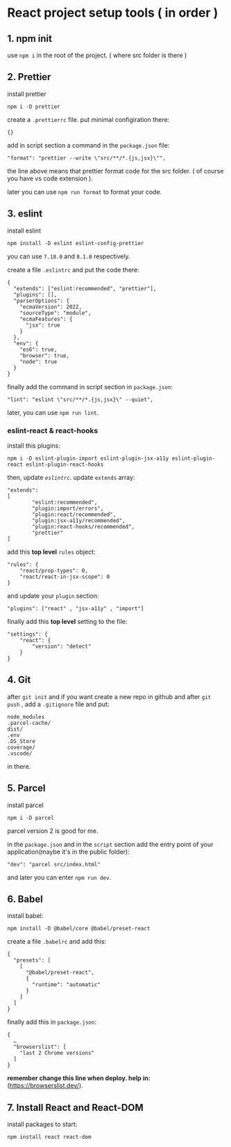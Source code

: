 # React project setup tools ( in order )

## 1. npm init

use `npm i` in the root of the project. ( where src folder is there )

## 2. Prettier

install prettier
```
npm i -D prettier
```
create a `.prettierrc` file. put minimal configiration there:

```
{}
```

add in script section a command in the `package.json` file:

```
"format": "prettier --write \"src/**/*.{js,jsx}\"",
```
the line above means that prettier format code for the src folder. ( of course you have vs code extension ).

later you can use `npm run format` to format your code.

## 3. eslint

install eslint
```
npm install -D eslint eslint-config-prettier
```
you can use `7.18.0` and `8.1.0` respectively.

create a file `.eslintrc` and put the code there:
```
{
  "extends": ["eslint:recommended", "prettier"],
  "plugins": [],
  "parserOptions": {
    "ecmaVersion": 2022,
    "sourceType": "module",
    "ecmaFeatures": {
      "jsx": true
    }
  },
  "env": {
    "es6": true,
    "browser": true,
    "node": true
  }
}
```
finally add the command in script section in `package.json`:
```
"lint": "eslint \"src/**/*.{js,jsx}\" --quiet",
```
later, you can use `npm run lint`.

### eslint-react & react-hooks

install this plugins:
```
npm i -D eslint-plugin-import eslint-plugin-jsx-a11y eslint-plugin-react eslint-plugin-react-hooks
```

then, update _`eslintrc`_. update `extends` array: 
```
"extends": 
[
		"eslint:recommended",
		"plugin:import/errors",
		"plugin:react/recommended",
		"plugin:jsx-a11y/recommended",
		"plugin:react-hooks/recommended",
		"prettier"
]
```
add this **top level** `rules` object:
```
"rules": {
    "react/prop-types": 0,
    "react/react-in-jsx-scope": 0
}
```
and update your `plugin` section: 
```
"plugins": ["react" , "jsx-a11y" , "import"]
```
finally add this **top level** setting to the file:
```
"settings": {
    "react": {
        "version": "detect"
    }
}
```

## 4. Git

after `git init` and if you want create a new repo in github and after `git push` , add a `.gitignore` file and put:
```
node_modules
.parcel-cache/
dist/
.env
.DS_Store
coverage/
.vscode/
```
in there.

## 5. Parcel

install parcel

```
npm i -D parcel
```
parcel version 2 is good for me.

in the `package.json` and in the `script` section add the entry point of your application(maybe it's in the public folder):
```
"dev": "parcel src/index.html"
```
and later you can enter `npm run dev`.

## 6. Babel

install babel:
```
npm install -D @babel/core @babel/preset-react
```

create a file `.babelrc` and add this:
```
{
  "presets": [
    [
      "@babel/preset-react",
      {
        "runtime": "automatic"
      }
    ]
  ]
}
```
finally add this in `package.json`:
```
{
  …
  "browserslist": [
    "last 2 Chrome versions"
  ]
}
```
**remember change this line when deploy. help in:** (https://browserslist.dev/).

## 7. Install React and React-DOM

install packages to start:

```
npm install react react-dom
```
